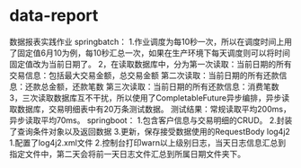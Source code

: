 # data-report
数据报表实践作业
 springbatch：
  1.作业调度为每10秒一次，所以在调度时间上用了固定值6月10为例，每10秒汇总一次，如果在生产环境下每天调度则可以将时间固定值改为当前日期了。
  2，在读取数据库中，分为第一次读取：当前日期的所有交易信息：包括最大交易金额，总交易金额
                        第二次读取：当前日期的所有还款信息：还款总金额，还款笔数
                        第三次读取：当前日期的所有还款信息：消费笔数
  3，三次读取数据库互不干扰，所以使用了CompletableFuture异步编排，异步读取数据库，交易明细表中有20万条测试数据。
     测试结果：常规读取平均200ms，异步读取平均70ms。
 springboot：
 1.包含客户信息与交易明细的CRUD。
 2.封装了查询条件对象以及返回数据
 3.更新，保存接受数据使用的RequestBody
 log4j2
 1.配置了log4j2.xml文件
 2.控制台打印warn以上级别日志，当天日志信息汇总到指定文件中，第二天会将前一天日志文件汇总到所属日期文件夹下。
